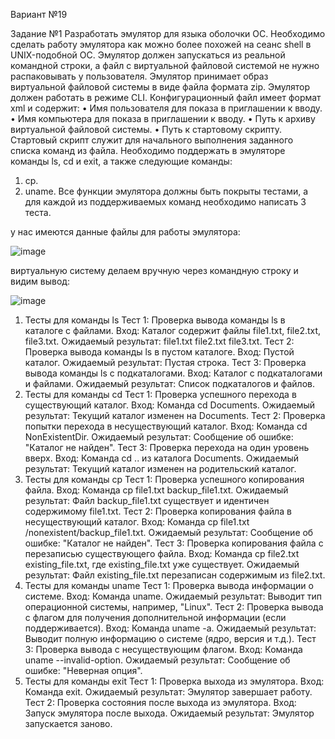Вариант №19



Задание №1
Разработать эмулятор для языка оболочки ОС. Необходимо сделать работу
эмулятора как можно более похожей на сеанс shell в UNIX-подобной ОС.
Эмулятор должен запускаться из реальной командной строки, а файл с
виртуальной файловой системой не нужно распаковывать у пользователя.
Эмулятор принимает образ виртуальной файловой системы в виде файла формата
zip. Эмулятор должен работать в режиме CLI.
Конфигурационный файл имеет формат xml и содержит:
• Имя пользователя для показа в приглашении к вводу.
• Имя компьютера для показа в приглашении к вводу.
• Путь к архиву виртуальной файловой системы.
• Путь к стартовому скрипту.
Стартовый скрипт служит для начального выполнения заданного списка
команд из файла.
Необходимо поддержать в эмуляторе команды ls, cd и exit, а также
следующие команды:
1. cp.
2. uname.
Все функции эмулятора должны быть покрыты тестами, а для каждой из
поддерживаемых команд необходимо написать 3 теста.

у нас имеются данные файлы для работы эмулятора:


![image](https://github.com/user-attachments/assets/ae739a42-db79-49b7-b23e-1aa779da8e0c)




виртуальную систему делаем вручную через командную строку и видим вывод:


![image](https://github.com/user-attachments/assets/def689b7-63ba-4d2f-a75b-df5c1bad0148)



1. Тесты для команды ls
Тест 1: Проверка вывода команды ls в каталоге с файлами.
Вход: Каталог содержит файлы file1.txt, file2.txt, file3.txt.
Ожидаемый результат: file1.txt file2.txt file3.txt.
Тест 2: Проверка вывода команды ls в пустом каталоге.
Вход: Пустой каталог.
Ожидаемый результат: Пустая строка.
Тест 3: Проверка вывода команды ls с подкаталогами.
Вход: Каталог с подкаталогами и файлами.
Ожидаемый результат: Список подкаталогов и файлов.
2. Тесты для команды cd
Тест 1: Проверка успешного перехода в существующий каталог.
Вход: Команда cd Documents.
Ожидаемый результат: Текущий каталог изменен на Documents.
Тест 2: Проверка попытки перехода в несуществующий каталог.
Вход: Команда cd NonExistentDir.
Ожидаемый результат: Сообщение об ошибке: "Каталог не найден".
Тест 3: Проверка перехода на один уровень вверх.
Вход: Команда cd .. из каталога Documents.
Ожидаемый результат: Текущий каталог изменен на родительский каталог.
3. Тесты для команды cp
Тест 1: Проверка успешного копирования файла.
Вход: Команда cp file1.txt backup_file1.txt.
Ожидаемый результат: Файл backup_file1.txt существует и идентичен содержимому file1.txt.
Тест 2: Проверка копирования файла в несуществующий каталог.
Вход: Команда cp file1.txt /nonexistent/backup_file1.txt.
Ожидаемый результат: Сообщение об ошибке: "Каталог не найден".
Тест 3: Проверка копирования файла с перезаписью существующего файла.
Вход: Команда cp file2.txt existing_file.txt, где existing_file.txt уже существует.
Ожидаемый результат: Файл existing_file.txt перезаписан содержимым из file2.txt.
4. Тесты для команды uname
Тест 1: Проверка вывода информации о системе.
Вход: Команда uname.
Ожидаемый результат: Выводит тип операционной системы, например, "Linux".
Тест 2: Проверка вывода с флагом для получения дополнительной информации (если поддерживается).
Вход: Команда uname -a.
Ожидаемый результат: Выводит полную информацию о системе (ядро, версия и т.д.).
Тест 3: Проверка вывода с несуществующим флагом.
Вход: Команда uname --invalid-option.
Ожидаемый результат: Сообщение об ошибке: "Неверная опция".
5. Тесты для команды exit
Тест 1: Проверка выхода из эмулятора.
Вход: Команда exit.
Ожидаемый результат: Эмулятор завершает работу.
Тест 2: Проверка состояния после выхода из эмулятора.
Вход: Запуск эмулятора после выхода.
Ожидаемый результат: Эмулятор запускается заново.

